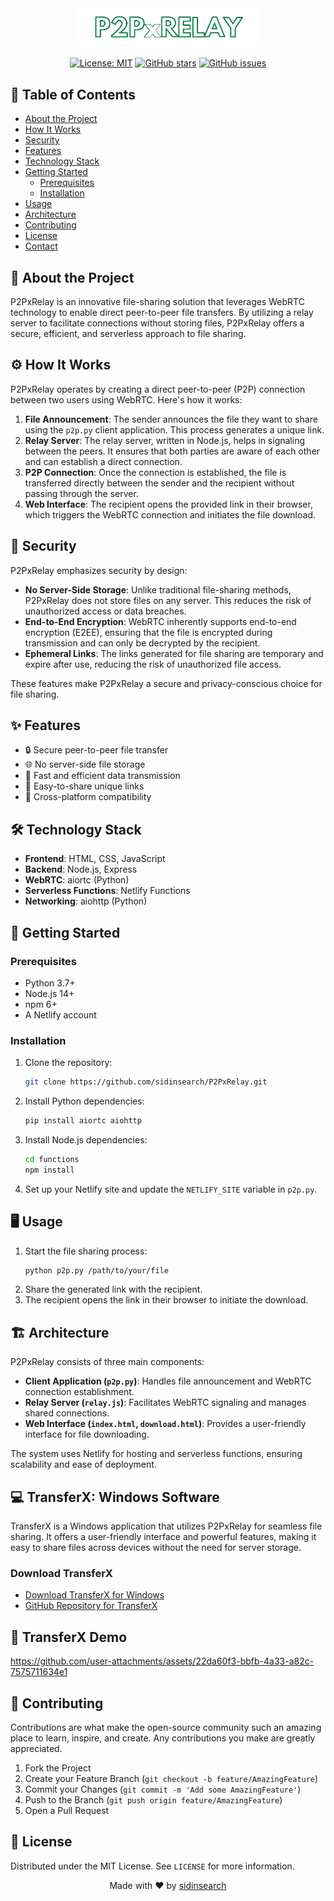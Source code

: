 
<div align="center">
<img src="https://github.com/sidinsearch/P2PxRelay/blob/main/P2PxRELAY.png" alt="P2PxRelay Logo" width="300"/>

[![License: MIT](https://img.shields.io/badge/License-MIT-yellow.svg)](https://opensource.org/licenses/MIT)
[![GitHub stars](https://img.shields.io/github/stars/sidinsearch/P2PxRelay.svg)](https://github.com/sidinsearch/P2PxRelay/stargazers)
[![GitHub issues](https://img.shields.io/github/issues/sidinsearch/P2PxRelay.svg)](https://github.com/sidinsearch/P2PxRelay/issues)

</div>

## 📖 Table of Contents

- [About the Project](#-about-the-project)
- [How It Works](#-how-it-works)
- [Security](#-security)
- [Features](#-features)
- [Technology Stack](#-technology-stack)
- [Getting Started](#-getting-started)
  - [Prerequisites](#prerequisites)
  - [Installation](#installation)
- [Usage](#-usage)
- [Architecture](#-architecture)
- [Contributing](#-contributing)
- [License](#-license)
- [Contact](#-contact)

## 🚀 About the Project

P2PxRelay is an innovative file-sharing solution that leverages WebRTC technology to enable direct peer-to-peer file transfers. By utilizing a relay server to facilitate connections without storing files, P2PxRelay offers a secure, efficient, and serverless approach to file sharing.

## ⚙️ How It Works

P2PxRelay operates by creating a direct peer-to-peer (P2P) connection between two users using WebRTC. Here's how it works:

1. **File Announcement**: The sender announces the file they want to share using the `p2p.py` client application. This process generates a unique link.
2. **Relay Server**: The relay server, written in Node.js, helps in signaling between the peers. It ensures that both parties are aware of each other and can establish a direct connection.
3. **P2P Connection**: Once the connection is established, the file is transferred directly between the sender and the recipient without passing through the server.
4. **Web Interface**: The recipient opens the provided link in their browser, which triggers the WebRTC connection and initiates the file download.

## 🔐 Security

P2PxRelay emphasizes security by design:

- **No Server-Side Storage**: Unlike traditional file-sharing methods, P2PxRelay does not store files on any server. This reduces the risk of unauthorized access or data breaches.
- **End-to-End Encryption**: WebRTC inherently supports end-to-end encryption (E2EE), ensuring that the file is encrypted during transmission and can only be decrypted by the recipient.
- **Ephemeral Links**: The links generated for file sharing are temporary and expire after use, reducing the risk of unauthorized file access.

These features make P2PxRelay a secure and privacy-conscious choice for file sharing.

## ✨ Features

- 🔒 Secure peer-to-peer file transfer
- 🌐 No server-side file storage
- 🚀 Fast and efficient data transmission
- 🔗 Easy-to-share unique links
- 📱 Cross-platform compatibility

## 🛠 Technology Stack

- **Frontend**: HTML, CSS, JavaScript
- **Backend**: Node.js, Express
- **WebRTC**: aiortc (Python)
- **Serverless Functions**: Netlify Functions
- **Networking**: aiohttp (Python)

## 🏁 Getting Started

### Prerequisites

- Python 3.7+
- Node.js 14+
- npm 6+
- A Netlify account

### Installation

1. Clone the repository:
   ```sh
   git clone https://github.com/sidinsearch/P2PxRelay.git
   ```
2. Install Python dependencies:
   ```sh
   pip install aiortc aiohttp
   ```
3. Install Node.js dependencies:
   ```sh
   cd functions
   npm install
   ```
4. Set up your Netlify site and update the `NETLIFY_SITE` variable in `p2p.py`.

## 🖥️ Usage

1. Start the file sharing process:
   ```sh
   python p2p.py /path/to/your/file
   ```
2. Share the generated link with the recipient.
3. The recipient opens the link in their browser to initiate the download.

## 🏗 Architecture

P2PxRelay consists of three main components:

- **Client Application (`p2p.py`)**: Handles file announcement and WebRTC connection establishment.
- **Relay Server (`relay.js`)**: Facilitates WebRTC signaling and manages shared connections.
- **Web Interface (`index.html`, `download.html`)**: Provides a user-friendly interface for file downloading.

The system uses Netlify for hosting and serverless functions, ensuring scalability and ease of deployment.

## 💻 TransferX: Windows Software

TransferX is a Windows application that utilizes P2PxRelay for seamless file sharing. It offers a user-friendly interface and powerful features, making it easy to share files across devices without the need for server storage.

### Download TransferX
- [Download TransferX for Windows](https://github.com/sidinsearch/TransferX/releases/tag/v1.0)
- [GitHub Repository for TransferX](https://github.com/sidinsearch/TransferX)

## 🎥 TransferX Demo

https://github.com/user-attachments/assets/22da60f3-bbfb-4a33-a82c-7575711634e1

## 🤝 Contributing

Contributions are what make the open-source community such an amazing place to learn, inspire, and create. Any contributions you make are greatly appreciated.

1. Fork the Project
2. Create your Feature Branch (`git checkout -b feature/AmazingFeature`)
3. Commit your Changes (`git commit -m 'Add some AmazingFeature'`)
4. Push to the Branch (`git push origin feature/AmazingFeature`)
5. Open a Pull Request

## 📄 License

Distributed under the MIT License. See `LICENSE` for more information.


<div align="center">
Made with ❤️ by <a href="https://github.com/sidinsearch" target="_blank">sidinsearch</a>
</div>
